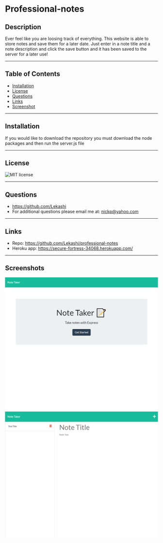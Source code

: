 # Professional-notes
## Description
Ever feel like you are loosing track of everything. This website is able to store notes and save them for a later date. Just enter in a note title and a note description and click the save button and it has been saved to the server for a later use!
***
## Table of Contents
- [Installation](#installation)
- [License](#license)
- [Questions](#questions)
- [Links](#links)
- [Screenshot](#screenshots)
***
## Installation
If you would like to download the repository you must download the node packages and then run the server.js file
***
## License
![MIT license](https://img.shields.io/static/v1?label=license&message=MIT&color=blue)
***
## Questions
- https://github.com/Lekashi
- For additional questions please email me at: nickp@yahoo.com
***
## Links
- Repo: https://github.com/Lekashi/professional-notes
- Heroku app: https://secure-fortress-34068.herokuapp.com/
***
## Screenshots
![Screenshot of the website](.\public\assets\imgs\mainpagescrnsht.png)
![Screenshot of the website](.\public\assets\imgs\notesscrnsht.png)